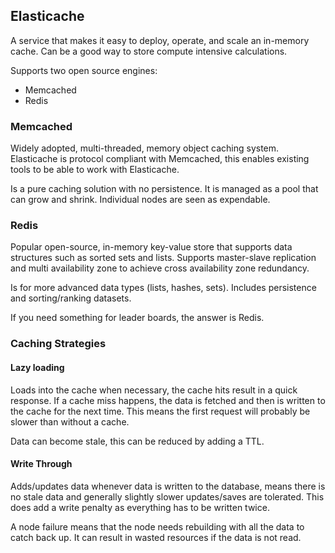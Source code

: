 ## Elasticache

A service that makes it easy to deploy, operate, and scale an in-memory cache. Can be a good way to store compute intensive calculations.

Supports two open source engines:

- Memcached
- Redis

### Memcached

Widely adopted, multi-threaded, memory object caching system. Elasticache is protocol compliant with Memcached, this enables existing tools to be able to work with Elasticache.

Is a pure caching solution with no persistence. It is managed as a pool that can grow and shrink. Individual nodes are seen as expendable.

### Redis

Popular open-source, in-memory key-value store that supports data structures such as sorted sets and lists. Supports master-slave replication and multi availability zone to achieve cross availability zone redundancy.

Is for more advanced data types (lists, hashes, sets). Includes persistence and sorting/ranking datasets.

If you need something for leader boards, the answer is Redis.

### Caching Strategies

#### Lazy loading

Loads into the cache when necessary, the cache hits result in a quick response. If a cache miss happens, the data is fetched and then is written to the cache for the next time. This means the first request will probably be slower than without a cache.

Data can become stale, this can be reduced by adding a TTL.

#### Write Through

Adds/updates data whenever data is written to the database, means there is no stale data and generally slightly slower updates/saves are tolerated. This does add a write penalty as everything has to be written twice.

A node failure means that the node needs rebuilding with all the data to catch back up. It can result in wasted resources if the data is not read.
